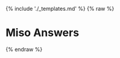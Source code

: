 {% include './_templates.md' %}
{% raw %}
<h1 class="hero-title">Miso Answers</h1>
<div id="miso-ask-combo" class="miso-ask-combo"></div>
<script>
  window.rootElement = document.querySelector('#miso-ask-combo');
</script>
{% endraw %}
